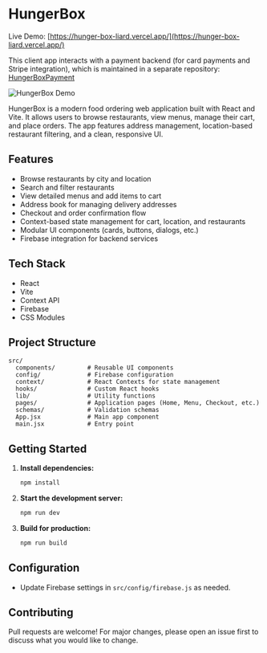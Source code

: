 # HungerBox

Live Demo: [https://hunger-box-liard.vercel.app/](https://hunger-box-liard.vercel.app/)

This client app interacts with a payment backend (for card payments and Stripe integration), which is maintained in a separate repository: [HungerBoxPayment](https://github.com/karunya10/HungerBoxPayment)

![HungerBox Demo](./hungerbox-demo.gif)

HungerBox is a modern food ordering web application built with React and Vite. It allows users to browse restaurants, view menus, manage their cart, and place orders. The app features address management, location-based restaurant filtering, and a clean, responsive UI.

## Features

- Browse restaurants by city and location
- Search and filter restaurants
- View detailed menus and add items to cart
- Address book for managing delivery addresses
- Checkout and order confirmation flow
- Context-based state management for cart, location, and restaurants
- Modular UI components (cards, buttons, dialogs, etc.)
- Firebase integration for backend services

## Tech Stack

- React
- Vite
- Context API
- Firebase
- CSS Modules

## Project Structure

```
src/
  components/         # Reusable UI components
  config/             # Firebase configuration
  context/            # React Contexts for state management
  hooks/              # Custom React hooks
  lib/                # Utility functions
  pages/              # Application pages (Home, Menu, Checkout, etc.)
  schemas/            # Validation schemas
  App.jsx             # Main app component
  main.jsx            # Entry point
```

## Getting Started

1. **Install dependencies:**

   ```bash
   npm install
   ```

2. **Start the development server:**

   ```bash
   npm run dev
   ```

3. **Build for production:**
   ```bash
   npm run build
   ```

## Configuration

- Update Firebase settings in `src/config/firebase.js` as needed.

## Contributing

Pull requests are welcome! For major changes, please open an issue first to discuss what you would like to change.
